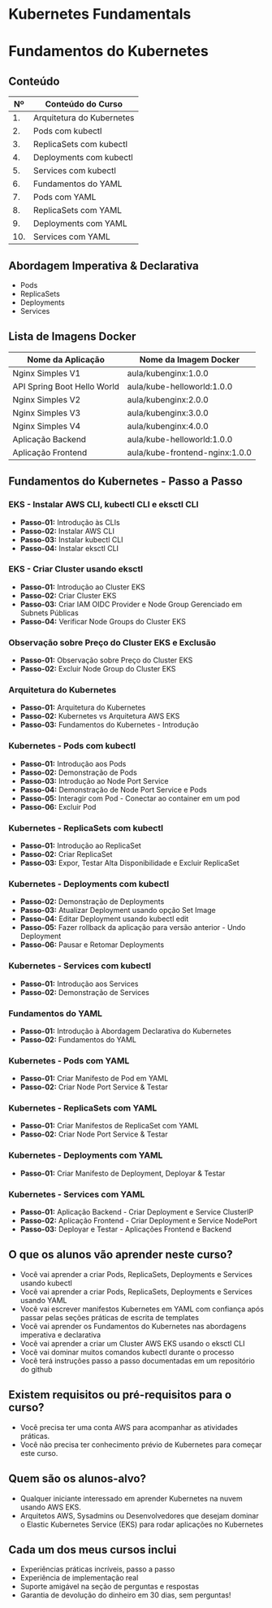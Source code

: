# Kubernetes Fundamentals
# Fundamentos do Kubernetes

## Conteúdo

| Nº   | Conteúdo do Curso         |
| ---- | ------------------------- |
| 1.   | Arquitetura do Kubernetes |
| 2.   | Pods com kubectl          |
| 3.   | ReplicaSets com kubectl   |
| 4.   | Deployments com kubectl   |
| 5.   | Services com kubectl      |
| 6.   | Fundamentos do YAML       |
| 7.   | Pods com YAML             |
| 8.   | ReplicaSets com YAML      |
| 9.   | Deployments com YAML      |
| 10.  | Services com YAML         |

## Abordagem Imperativa & Declarativa
- Pods
- ReplicaSets
- Deployments
- Services

## Lista de Imagens Docker

| Nome da Aplicação           | Nome da Imagem Docker          |
| --------------------------- | ------------------------------ |
| Nginx Simples V1            | aula/kubenginx:1.0.0           |
| API Spring Boot Hello World | aula/kube-helloworld:1.0.0     |
| Nginx Simples V2            | aula/kubenginx:2.0.0           |
| Nginx Simples V3            | aula/kubenginx:3.0.0           |
| Nginx Simples V4            | aula/kubenginx:4.0.0           |
| Aplicação Backend           | aula/kube-helloworld:1.0.0     |
| Aplicação Frontend          | aula/kube-frontend-nginx:1.0.0 |

## Fundamentos do Kubernetes - Passo a Passo

### EKS - Instalar AWS CLI, kubectl CLI e eksctl CLI
- **Passo-01:** Introdução às CLIs
- **Passo-02:** Instalar AWS CLI
- **Passo-03:** Instalar kubectl CLI
- **Passo-04:** Instalar eksctl CLI

### EKS - Criar Cluster usando eksctl
- **Passo-01:** Introdução ao Cluster EKS
- **Passo-02:** Criar Cluster EKS
- **Passo-03:** Criar IAM OIDC Provider e Node Group Gerenciado em Subnets Públicas
- **Passo-04:** Verificar Node Groups do Cluster EKS

### Observação sobre Preço do Cluster EKS e Exclusão
- **Passo-01:** Observação sobre Preço do Cluster EKS
- **Passo-02:** Excluir Node Group do Cluster EKS

### Arquitetura do Kubernetes
- **Passo-01:** Arquitetura do Kubernetes
- **Passo-02:** Kubernetes vs Arquitetura AWS EKS
- **Passo-03:** Fundamentos do Kubernetes - Introdução

### Kubernetes - Pods com kubectl
- **Passo-01:** Introdução aos Pods
- **Passo-02:** Demonstração de Pods
- **Passo-03:** Introdução ao Node Port Service
- **Passo-04:** Demonstração de Node Port Service e Pods
- **Passo-05:** Interagir com Pod - Conectar ao container em um pod
- **Passo-06:** Excluir Pod

### Kubernetes - ReplicaSets com kubectl
- **Passo-01:** Introdução ao ReplicaSet
- **Passo-02:** Criar ReplicaSet
- **Passo-03:** Expor, Testar Alta Disponibilidade e Excluir ReplicaSet

### Kubernetes - Deployments com kubectl
- **Passo-02:** Demonstração de Deployments
- **Passo-03:** Atualizar Deployment usando opção Set Image
- **Passo-04:** Editar Deployment usando kubectl edit
- **Passo-05:** Fazer rollback da aplicação para versão anterior - Undo Deployment
- **Passo-06:** Pausar e Retomar Deployments

### Kubernetes - Services com kubectl
- **Passo-01:** Introdução aos Services
- **Passo-02:** Demonstração de Services

### Fundamentos do YAML
- **Passo-01:** Introdução à Abordagem Declarativa do Kubernetes
- **Passo-02:** Fundamentos do YAML

### Kubernetes - Pods com YAML
- **Passo-01:** Criar Manifesto de Pod em YAML
- **Passo-02:** Criar Node Port Service & Testar

### Kubernetes - ReplicaSets com YAML
- **Passo-01:** Criar Manifestos de ReplicaSet com YAML
- **Passo-02:** Criar Node Port Service & Testar

### Kubernetes - Deployments com YAML
- **Passo-01:** Criar Manifesto de Deployment, Deployar & Testar

### Kubernetes - Services com YAML
- **Passo-01:** Aplicação Backend - Criar Deployment e Service ClusterIP
- **Passo-02:** Aplicação Frontend - Criar Deployment e Service NodePort
- **Passo-03:** Deployar e Testar - Aplicações Frontend e Backend


## O que os alunos vão aprender neste curso?
- Você vai aprender a criar Pods, ReplicaSets, Deployments e Services usando kubectl
- Você vai aprender a criar Pods, ReplicaSets, Deployments e Services usando YAML
- Você vai escrever manifestos Kubernetes em YAML com confiança após passar pelas seções práticas de escrita de templates
- Você vai aprender os Fundamentos do Kubernetes nas abordagens imperativa e declarativa
- Você vai aprender a criar um Cluster AWS EKS usando o eksctl CLI
- Você vai dominar muitos comandos kubectl durante o processo
- Você terá instruções passo a passo documentadas em um repositório do github

## Existem requisitos ou pré-requisitos para o curso?
- Você precisa ter uma conta AWS para acompanhar as atividades práticas.
- Você não precisa ter conhecimento prévio de Kubernetes para começar este curso.


## Quem são os alunos-alvo?
- Qualquer iniciante interessado em aprender Kubernetes na nuvem usando AWS EKS.
- Arquitetos AWS, Sysadmins ou Desenvolvedores que desejam dominar o Elastic Kubernetes Service (EKS) para rodar aplicações no Kubernetes

## Cada um dos meus cursos inclui
- Experiências práticas incríveis, passo a passo
- Experiência de implementação real
- Suporte amigável na seção de perguntas e respostas
- Garantia de devolução do dinheiro em 30 dias, sem perguntas!


